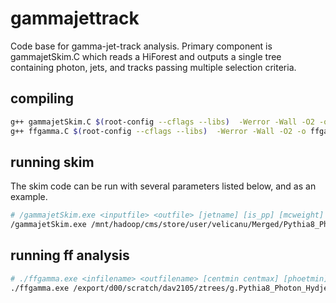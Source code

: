 # gammajettrack

Code base for gamma-jet-track analysis. Primary component is gammajetSkim.C which reads a HiForest and outputs a single tree containing photon, jets, and tracks passing multiple selection criteria.

## compiling
```bash
g++ gammajetSkim.C $(root-config --cflags --libs)  -Werror -Wall -O2 -o gammajetSkim.exe
g++ ffgamma.C $(root-config --cflags --libs)  -Werror -Wall -O2 -o ffgamma.exe
```
## running skim
The skim code can be run with several parameters listed below, and as an example.
```bash
# /gammajetSkim.exe <inputfile> <outfile> [jetname] [is_pp] [mcweight] [startindex] [endindex] /mnt/hadoop/cms/store/user/velicanu/Merged/Hydjet_Quenched_MinBias_5020GeV_750-HINPbPbWinter16DR-NoPU_75X_mcRun2_HeavyIon_forest_v2/0.root 147000 147010
/gammajetSkim.exe /mnt/hadoop/cms/store/user/velicanu/Merged/Pythia8_Photon120_Hydjet_MB-HINPbPbWinter16DR-75X_mcRun2_HeavyIon_forest_v1/0.root /export/d00/scratch/dav2105/ztrees/g.Pythia8_Photon120_Hydjet_MB-HINPbPbWinter16DR-75X_mcRun2_HeavyIon_forest_v1.test akPu3PFJetAnalyzer 0 0.0434138 /mnt/hadoop/cms/store/user/velicanu/Merged/Hydjet_Quenched_MinBias_5020GeV_750-HINPbPbWinter16DR-NoPU_75X_mcRun2_HeavyIon_forest_v2/0.root 147000 147010
```

## running ff analysis
```bash
# ./ffgamma.exe <infilename> <outfilename> [centmin centmax] [phoetmin] [phoetmax] [jetptmin] [gen]
./ffgamma.exe /export/d00/scratch/dav2105/ztrees/g.Pythia8_Photon_Hydjet_MB-HINPbPbWinter16DR-75X_mcRun2_HeavyIon_forest_v1.root.mix pbpbmc 140 200  100 300 40 reco
```
